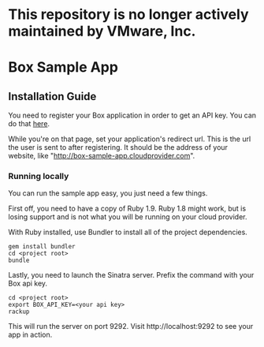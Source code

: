 # This repository is no longer actively maintained by VMware, Inc.


Box Sample App
==============

Installation Guide
------------------

You need to register your Box application in order to get an API key. You can do that [here](http://www.box.net/developers/services).

While you're on that page, set your application's redirect url. This is the url the user is sent to after registering. It should be the address of your website, like "http://box-sample-app.cloudprovider.com".

### Running locally

You can run the sample app easy, you just need a few things.

First off, you need to have a copy of Ruby 1.9. Ruby 1.8 might work, but is losing support and is not what you will be running on your cloud provider.

With Ruby installed, use Bundler to install all of the project dependencies.

    gem install bundler
    cd <project root>
    bundle

Lastly, you need to launch the Sinatra server. Prefix the command with your Box api key.

    cd <project root>
    export BOX_API_KEY=<your api key>
    rackup

This will run the server on port 9292. Visit http://localhost:9292 to see your app in action.

